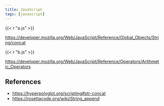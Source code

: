 ```yaml
---
title: JavaScript
tags: [javascript]
---
```


{{< r "a.js" >}}

<https://developer.mozilla.org/Web/JavaScript/Reference/Global_Objects/String/concat>

{{< r "b.js" >}}

<https://developer.mozilla.org/Web/JavaScript/Reference/Operators/Arithmetic_Operators>

## References

- <https://hyperpolyglot.org/scripting#str-concat>
- <https://rosettacode.org/wiki/String_append>
